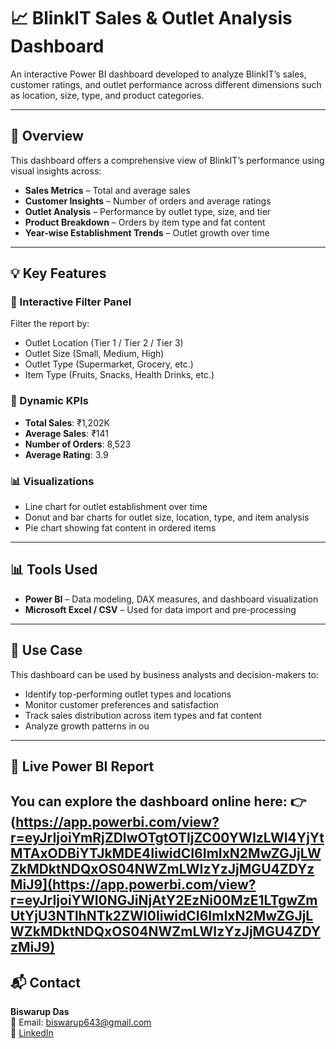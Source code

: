 # 📈 BlinkIT Sales & Outlet Analysis Dashboard

An interactive Power BI dashboard developed to analyze BlinkIT’s sales, customer ratings, and outlet performance across different dimensions such as location, size, type, and product categories.

---

## 🔎 Overview

This dashboard offers a comprehensive view of BlinkIT’s performance using visual insights across:

- **Sales Metrics** – Total and average sales  
- **Customer Insights** – Number of orders and average ratings  
- **Outlet Analysis** – Performance by outlet type, size, and tier  
- **Product Breakdown** – Orders by item type and fat content  
- **Year-wise Establishment Trends** – Outlet growth over time

---

## 💡 Key Features

### 🔘 Interactive Filter Panel

Filter the report by:

- Outlet Location (Tier 1 / Tier 2 / Tier 3)  
- Outlet Size (Small, Medium, High)  
- Outlet Type (Supermarket, Grocery, etc.)  
- Item Type (Fruits, Snacks, Health Drinks, etc.)

### 📌 Dynamic KPIs

- **Total Sales**: ₹1,202K  
- **Average Sales**: ₹141  
- **Number of Orders**: 8,523  
- **Average Rating**: 3.9  

### 📊 Visualizations

- Line chart for outlet establishment over time  
- Donut and bar charts for outlet size, location, type, and item analysis  
- Pie chart showing fat content in ordered items

---

## 📊 Tools Used

- **Power BI** – Data modeling, DAX measures, and dashboard visualization  
- **Microsoft Excel / CSV** – Used for data import and pre-processing

---

## 📌 Use Case

This dashboard can be used by business analysts and decision-makers to:

- Identify top-performing outlet types and locations  
- Monitor customer preferences and satisfaction  
- Track sales distribution across item types and fat content  
- Analyze growth patterns in ou
---
## 🔗 Live Power BI Report
You can explore the dashboard online here:
👉 (https://app.powerbi.com/view?r=eyJrIjoiYmRjZDIwOTgtOTljZC00YWIzLWI4YjYtMTAxODBiYTJkMDE4IiwidCI6ImIxN2MwZGJjLWZkMDktNDQxOS04NWZmLWIzYzJjMGU4ZDYzMiJ9](https://app.powerbi.com/view?r=eyJrIjoiYWI0NGJiNjAtY2EzNi00MzE1LTgwZmUtYjU3NTlhNTk2ZWI0IiwidCI6ImIxN2MwZGJjLWZkMDktNDQxOS04NWZmLWIzYzJjMGU4ZDYzMiJ9)
---
## 📬 Contact

**Biswarup Das**  
📧 Email: biswarup643@gmail.com  
🔗 [LinkedIn](https://www.linkedin.com/in/biswarup-das-b36ab7340)
